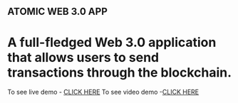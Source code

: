 ## ATOMIC WEB 3.0 APP
# A full-fledged Web 3.0 application that allows users to send transactions through the blockchain.
To see live demo - [CLICK HERE](https://atomic-web3.000webhostapp.com/)
To see video demo -[CLICK HERE]()